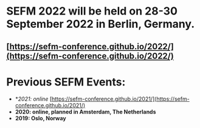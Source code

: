 # SEFM 2022 will be held on 28-30 September 2022 in Berlin, Germany.
## [https://sefm-conference.github.io/2022/](https://sefm-conference.github.io/2022/)
# Previous SEFM Events:
* **2021: online* [https://sefm-conference.github.io/2021/](https://sefm-conference.github.io/2021/)
* **2020: online, planned in Amsterdam, The Netherlands** []()
* **2019: Oslo, Norway** []()
